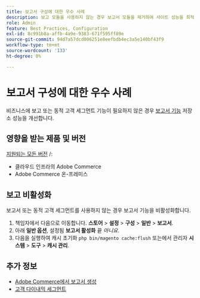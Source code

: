```yaml
---
title: 보고서 구성에 대한 우수 사례
description: 보고 모듈을 사용하지 않는 경우 보고서 모듈을 제거하여 사이트 성능을 최적화합니다.
role: Admin
feature: Best Practices, Configuration
exl-id: 8c991b8a-affb-4a9e-9383-671f595ff89e
source-git-commit: 94d7a57dcd006251e8eefbdb4ec3a5e140bf43f9
workflow-type: tm+mt
source-wordcount: '133'
ht-degree: 0%

---
```


# 보고서 구성에 대한 우수 사례

비즈니스에 보고 또는 동적 고객 세그먼트 기능이 필요하지 않은 경우 [보고서 기능](https://docs.magento.com/user-guide/configuration/general/reports.html) 저장소 성능을 개선합니다.

## 영향을 받는 제품 및 버전

[지원되는 모든 버전](../../../release/versions.md) /:

- 클라우드 인프라의 Adobe Commerce
- Adobe Commerce 온-프레미스

## 보고 비활성화

보고서 또는 동적 고객 세그먼트를 사용하지 않는 경우 보고서 기능을 비활성화합니다.

1. 책임자에서 다음으로 이동합니다. **스토어** > **설정** > **구성** > **일반** > **보고서**.
1. 아래 **일반 옵션**, 설정됨 **보고서 활성화** 끝 *아니요*.
1. 다음을 실행하여 캐시 초기화 `php bin/magento cache:flush` 또는에서 관리자 **시스템** > **도구** > **캐시 관리**.

## 추가 정보

- [Adobe Commerce에서 보고서 생성](https://docs.magento.com/user-guide/reports.html)
- [고객 다이내믹 세그먼트](https://docs.magento.com/user-guide/marketing/customer-segments.html)
